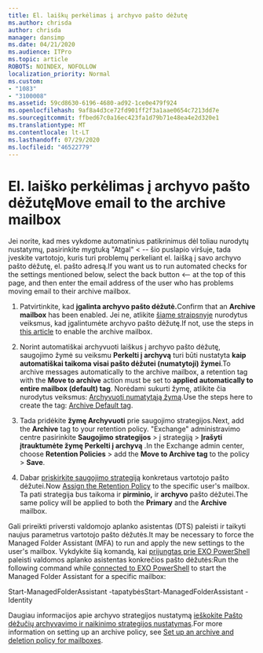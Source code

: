 ```yaml
---
title: El. laiškų perkėlimas į archyvo pašto dėžutę
ms.author: chrisda
author: chrisda
manager: dansimp
ms.date: 04/21/2020
ms.audience: ITPro
ms.topic: article
ROBOTS: NOINDEX, NOFOLLOW
localization_priority: Normal
ms.custom:
- "1083"
- "3100008"
ms.assetid: 59cd8630-6196-4680-ad92-1ce0e479f924
ms.openlocfilehash: 9af8a4d3ce72fd901ff2f3a1aae0654c7213dd7e
ms.sourcegitcommit: ffbed67c0a16ec423fa1d79b71e48ea4e2d320e1
ms.translationtype: MT
ms.contentlocale: lt-LT
ms.lasthandoff: 07/29/2020
ms.locfileid: "46522779"
---
```

# <a name="move-email-to-the-archive-mailbox"></a><span data-ttu-id="4f49d-102">El. laiško perkėlimas į archyvo pašto dėžutę</span><span class="sxs-lookup"><span data-stu-id="4f49d-102">Move email to the archive mailbox</span></span>

<span data-ttu-id="4f49d-103">Jei norite, kad mes vykdome automatinius patikrinimus dėl toliau nurodytų nustatymų, pasirinkite mygtuką "Atgal" < -- šio puslapio viršuje, tada įveskite vartotojo, kuris turi problemų perkeliant el. laišką į savo archyvo pašto dėžutę, el. pašto adresą.</span><span class="sxs-lookup"><span data-stu-id="4f49d-103">If you want us to run automated checks for the settings mentioned below, select the back button <-- at the top of this page, and then enter the email address of the user who has problems moving email to their archive mailbox.</span></span>

1. <span data-ttu-id="4f49d-104">Patvirtinkite, kad **įgalinta archyvo pašto dėžutė.**</span><span class="sxs-lookup"><span data-stu-id="4f49d-104">Confirm that an **Archive mailbox** has been enabled.</span></span> <span data-ttu-id="4f49d-105">Jei ne, atlikite [šiame straipsnyje](https://docs.microsoft.com/microsoft-365/compliance/enable-archive-mailboxes) nurodytus veiksmus, kad įgalintumėte archyvo pašto dėžutę.</span><span class="sxs-lookup"><span data-stu-id="4f49d-105">If not, use the steps in [this article](https://docs.microsoft.com/microsoft-365/compliance/enable-archive-mailboxes) to enable the archive mailbox.</span></span>

2. <span data-ttu-id="4f49d-106">Norint automatiškai archyvuoti laiškus į archyvo pašto dėžutę, saugojimo žymė su veiksmu **Perkelti į archyvą** turi būti nustatyta **kaip automatiškai taikoma visai pašto dėžutei (numatytoji) žymei**.</span><span class="sxs-lookup"><span data-stu-id="4f49d-106">To archive messages automatically to the archive mailbox, a retention tag with the **Move to archive** action must be set to **applied automatically to entire mailbox (default) tag**.</span></span> <span data-ttu-id="4f49d-107">Norėdami sukurti žymę, atlikite čia nurodytus veiksmus: [Archyvuoti numatytąją žymą](https://docs.microsoft.com/microsoft-365/compliance/set-up-an-archive-and-deletion-policy-for-mailboxes#create-a-custom-archive-default-policy-tag).</span><span class="sxs-lookup"><span data-stu-id="4f49d-107">Use the steps here to create the tag: [Archive Default tag](https://docs.microsoft.com/microsoft-365/compliance/set-up-an-archive-and-deletion-policy-for-mailboxes#create-a-custom-archive-default-policy-tag).</span></span>

3. <span data-ttu-id="4f49d-108">Tada pridėkite **žymę Archyvuoti** prie saugojimo strategijos.</span><span class="sxs-lookup"><span data-stu-id="4f49d-108">Next, add the **Archive** tag to your retention policy.</span></span> <span data-ttu-id="4f49d-109">"Exchange" administravimo centre pasirinkite **Saugojimo strategijos** > į strategiją > **Įrašyti** **įtrauktumėte žymę Perkelti į archyvą** .</span><span class="sxs-lookup"><span data-stu-id="4f49d-109">In the Exchange admin center, choose **Retention Policies** > add the **Move to Archive tag** to the policy > **Save**.</span></span>

4. <span data-ttu-id="4f49d-110">Dabar [priskirkite saugojimo strategiją](https://docs.microsoft.com/exchange/security-and-compliance/messaging-records-management/apply-retention-policy) konkretaus vartotojo pašto dėžutei.</span><span class="sxs-lookup"><span data-stu-id="4f49d-110">Now [Assign the Retention Policy](https://docs.microsoft.com/exchange/security-and-compliance/messaging-records-management/apply-retention-policy) to the specific user's mailbox.</span></span> <span data-ttu-id="4f49d-111">Ta pati strategija bus taikoma ir **pirminio,** ir **archyvo** pašto dėžutei.</span><span class="sxs-lookup"><span data-stu-id="4f49d-111">The same policy will be applied to both the **Primary** and the **Archive** mailbox.</span></span>

<span data-ttu-id="4f49d-112">Gali prireikti priversti valdomojo aplanko asistentas (DTS) paleisti ir taikyti naujus parametrus vartotojo pašto dėžutės.</span><span class="sxs-lookup"><span data-stu-id="4f49d-112">It may be necessary to force the Managed Folder Assistant (MFA) to run and apply the new settings to the user's mailbox.</span></span> <span data-ttu-id="4f49d-113">Vykdykite šią komandą, kai [prijungtas prie EXO PowerShell](https://docs.microsoft.com/powershell/exchange/exchange-online/connect-to-exchange-online-powershell/connect-to-exchange-online-powershell?view=exchange-ps) paleisti valdomos aplanko asistentas konkrečios pašto dėžutės:</span><span class="sxs-lookup"><span data-stu-id="4f49d-113">Run the following command while [connected to EXO PowerShell](https://docs.microsoft.com/powershell/exchange/exchange-online/connect-to-exchange-online-powershell/connect-to-exchange-online-powershell?view=exchange-ps) to start the Managed Folder Assistant for a specific mailbox:</span></span>
  
<span data-ttu-id="4f49d-114">Start-ManagedFolderAssistant -tapatybės<name of the mailbox></span><span class="sxs-lookup"><span data-stu-id="4f49d-114">Start-ManagedFolderAssistant -Identity <name of the mailbox></span></span>

<span data-ttu-id="4f49d-115">Daugiau informacijos apie archyvo strategijos nustatymą [ieškokite Pašto dėžučių archyvavimo ir naikinimo strategijos nustatymas](https://docs.microsoft.com/microsoft-365/compliance/set-up-an-archive-and-deletion-policy-for-mailboxes#step-1-enable-archive-mailboxes-for-users).</span><span class="sxs-lookup"><span data-stu-id="4f49d-115">For more information on setting up an archive policy, see [Set up an archive and deletion policy for mailboxes](https://docs.microsoft.com/microsoft-365/compliance/set-up-an-archive-and-deletion-policy-for-mailboxes#step-1-enable-archive-mailboxes-for-users).</span></span>
  